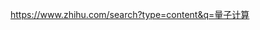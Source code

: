 
https://www.zhihu.com/search?type=content&q=量子计算


















































